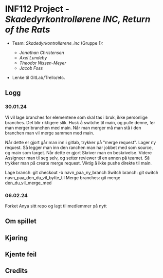 # INF112 Project - *Skadedyrkontrollørene INC, Return of the Rats*


* Team: *Skadedyrkontrollørene_inc* (Gruppe 1): 
    * *Jonathan Christensen*
    * *Axel Lundeby*
    * *Theodor Nissen-Meyer*
    * *Jacob Foss*

* Lenke til GitLab/Trello/etc.

## Logg

### 30.01.24 

Vi vil lage branches for elementene som skal tas i bruk, ikke personlige branches. Det blir riktigere slik. Husk å switche til main, og pulle denne, før man merger branchen med main. Når man merger må man stå i den branchen man vil merge sammen med main. 

Når dette er gjort går man inn i gitlab, trykker på "merge request". Lager ny request. Så legger man inn den ranchen man har jobbet med som source, og main som target.  Når dette er gjort Skriver man en beskrivelse. Videre Assigneer man til seg selv, og setter reviewer til en annen på teamet.  Så trykker man på create merge request.  Viktig å ikke pushe direkte til main.

Lage branch: git checkout -b navn_paa_ny_branch 
Switch branch: git switch navn_paa_den_du_vil_bytte_til 
Merge branches: git merge den_du_vil_merge_med

### 06.02.24

Forket Anya sitt repo og lagt til medlemmer på nytt 


## Om spillet

## Kjøring

## Kjente feil

## Credits

